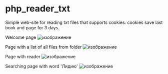 # php_reader_txt
Simple web-site for reading txt files that supports cookies. cookies save last book and page for 3 days.

Welcome page
![изображение](https://github.com/dogee4803/php_reader_txt/assets/117568779/265b3385-dd6f-4316-ab60-0c350c6ef18f)

Page with a list of all files from folder
![изображение](https://github.com/dogee4803/php_reader_txt/assets/117568779/44a60cca-09bd-40ea-a979-68ae2faa76e6)

Page with reader
![изображение](https://github.com/dogee4803/php_reader_txt/assets/117568779/0de9c7b9-b06e-4730-b5a6-a48de875bdb5)

Searching page with word 'Лидию'
![изображение](https://github.com/dogee4803/php_reader_txt/assets/117568779/d9109bf7-0e65-46b3-a189-df7a78f09fa0)
